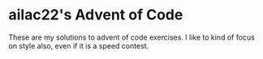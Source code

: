 # ailac22's Advent of Code 

These are my solutions to advent of code exercises. I like to kind of focus on style also, even if it is a speed contest.

